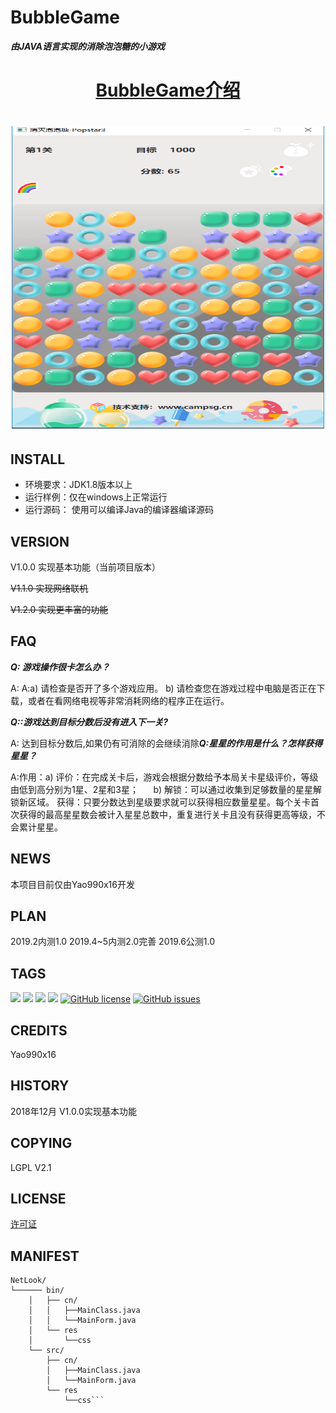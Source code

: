 
# BubbleGame

***由JAVA语言实现的消除泡泡糖的小游戏***

<h1 align="center">
    <a href="https://kailanguage.github.io/netlook">BubbleGame介绍</a>
</h1>

<h1 align="center">
    <img src="/picture/3WGPUDGVN0$8TDL[_EUTY7M.png" width="500" height="484">
</h1>

## INSTALL

* 环境要求：JDK1.8版本以上
* 运行样例：仅在windows上正常运行
* 运行源码： 使用可以编译Java的编译器编译源码

## VERSION 

V1.0.0 实现基本功能（当前项目版本）

<strike>V1.1.0 实现网络联机</strike>

<strike>V1.2.0 实现更丰富的功能</strike>




## FAQ
***Q: 游戏操作很卡怎么办？***

A: A:a) 请检查是否开了多个游戏应用。
b) 请检查您在游戏过程中电脑是否正在下载，或者在看网络电视等非常消耗网络的程序正在运行。

***Q::游戏达到目标分数后没有进入下一关?***

A: 达到目标分数后,如果仍有可消除的会继续消除***Q:星星的作用是什么？怎样获得星星？***

A:作用：a) 评价：在完成关卡后，游戏会根据分数给予本局关卡星级评价，等级由低到高分别为1星、2星和3星；
     b) 解锁：可以通过收集到足够数量的星星解锁新区域。
获得：只要分数达到星级要求就可以获得相应数量星星。每个关卡首次获得的最高星星数会被计入星星总数中，重复进行关卡且没有获得更高等级，不会累计星星。

## NEWS

本项目目前仅由Yao990x16开发

## PLAN

2019.2内测1.0
2019.4~5内测2.0完善
2019.6公测1.0

## TAGS
[![](https://img.shields.io/badge/%E5%AE%98%E6%96%B9-%E7%BD%91%E7%AB%99-orange.svg)](https://kailanguage.github.io/netlook)
[![](https://img.shields.io/badge/blog-kailanguage-blue.svg)](https://kailanguage.github.io)
![](https://img.shields.io/badge/ver-1.0.0-yellow.svg)
![](https://img.shields.io/badge/JavaFX-2.0-green.svg)
[![GitHub license](https://img.shields.io/github/license/kailanguage/NetLook.svg)](https://github.com/kailanguage/NetLook/blob/master/LICENSE)
[![GitHub issues](https://img.shields.io/github/issues/kailanguage/NetLook.svg)](https://github.com/kailanguage/NetLook/issues)


## CREDITS

 Yao990x16

## HISTORY

2018年12月 V1.0.0实现基本功能

## COPYING

LGPL V2.1

## LICENSE

[许可证](/LICENSE)

## MANIFEST
```
NetLook/
└────── bin/
    │   ├── cn/
    │   │   ├──MainClass.java
    │   │   └──MainForm.java
    │   └── res
    │       └──css
    └── src/
        ├── cn/
        │   ├──MainClass.java
        │   └──MainForm.java
        └── res
            └──css```




